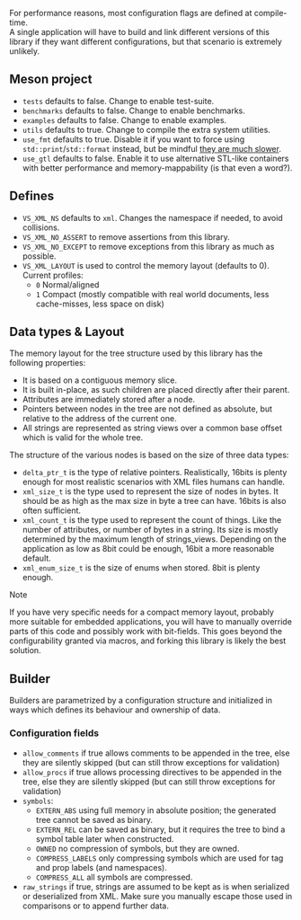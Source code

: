 
For performance reasons, most configuration flags are defined at compile-time.  
A single application will have to build and link different versions of this library if they want different configurations, but that scenario is extremely unlikely.

## Meson project

- `tests` defaults to false. Change to enable test-suite.
- `benchmarks` defaults to false. Change to enable benchmarks.
- `examples` defaults to false. Change to enable examples.
- `utils` defaults to true. Change to compile the extra system utilities.
- `use_fmt` defaults to true. Disable it if you want to force using `std::print`/`std::format` instead, but be mindful [they are much slower](https://github.com/lazy-eggplant/vs.xml/issues/8).
- `use_gtl` defaults to false. Enable it to use alternative STL-like containers with better performance and memory-mappability (is that even a word?).

## Defines

- `VS_XML_NS` defaults to `xml`. Changes the namespace if needed, to avoid collisions.
- `VS_XML_NO_ASSERT` to remove assertions from this library.
- `VS_XML_NO_EXCEPT` to remove exceptions from this library as much as possible.
- `VS_XML_LAYOUT` is used to control the memory layout (defaults to 0). Current profiles:
    - `0` Normal/aligned
    - `1` Compact (mostly compatible with real world documents, less cache-misses, less space on disk)

## Data types & Layout


The memory layout for the tree structure used by this library has the following properties:

- It is based on a contiguous memory slice.
- It is built in-place, as such children are placed directly after their parent.
- Attributes are immediately stored after a node.
- Pointers between nodes in the tree are not defined as absolute, but relative to the address of the current one.
- All strings are represented as string views over a common base offset which is valid for the whole tree.

The structure of the various nodes is based on the size of three data types:

- `delta_ptr_t` is the type of relative pointers. Realistically, 16bits is plenty enough for most realistic scenarios with XML files humans can handle.
- `xml_size_t` is the type used to represent the size of nodes in bytes. It should be as high as the max size in byte a tree can have. 16bits is also often sufficient.
- `xml_count_t` is the type used to represent the count of things. Like the number of attributes, or number of bytes in a string. Its size is mostly determined by the maximum length of strings_views. Depending on the application as low as 8bit could be enough, 16bit a more reasonable default.
- `xml_enum_size_t` is the size of enums when stored. 8bit is plenty enough.

> [!NOTE]  
> If you have very specific needs for a compact memory layout, probably more suitable for embedded applications, you will have to manually override parts of this code and possibly work with bit-fields.
> This goes beyond the configurability granted via macros, and forking this library is likely the best solution.


## Builder

Builders are parametrized by a configuration structure and initialized in ways which defines its behaviour and ownership of data.

### Configuration fields

- `allow_comments` if true allows comments to be appended in the tree, else they are silently skipped (but can still throw exceptions for validation)
- `allow_procs` if true allows processing directives to be appended in the tree, else they are silently skipped (but can still throw exceptions for validation)
- `symbols`:
    - `EXTERN_ABS` using full memory in absolute position; the generated tree cannot be saved as binary.
    - `EXTERN_REL` can be saved as binary, but it requires the tree to bind a symbol table later when constructed.
    - `OWNED` no compression of symbols, but they are owned.
    - `COMPRESS_LABELS` only compressing symbols which are used for tag and prop labels (and namespaces).
    - `COMPRESS_ALL` all symbols are compressed.
- `raw_strings` if true, strings are assumed to be kept as is when serialized or deserialized from XML. Make sure you manually escape those used in comparisons or to append further data.
